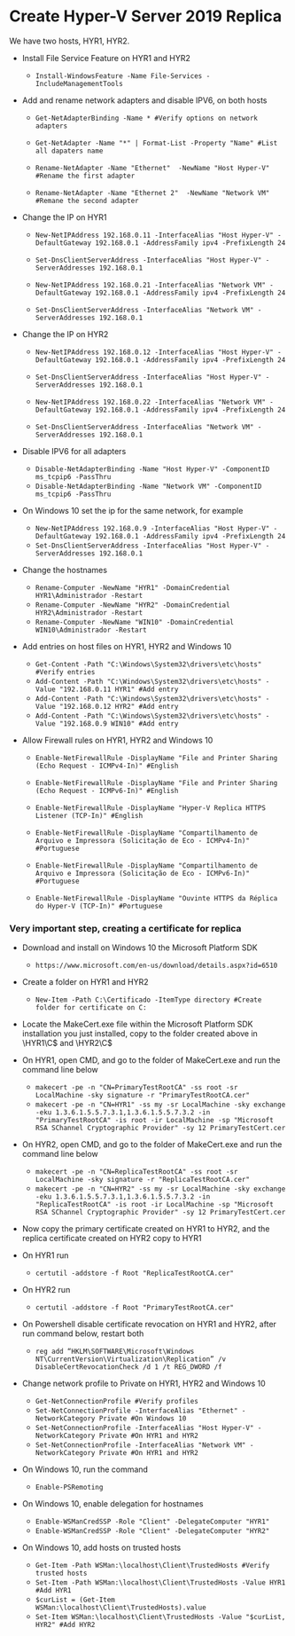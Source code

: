 # Create Hyper-V Server 2019 Replica

We have two hosts, HYR1, HYR2.

- Install File Service Feature on HYR1 and HYR2
  - `Install-WindowsFeature -Name File-Services -IncludeManagementTools`

- Add and rename network adapters and disable IPV6, on both hosts
  - `Get-NetAdapterBinding -Name * #Verify options on network adapters`
  - `Get-NetAdapter -Name "*" | Format-List -Property "Name" #List all dapaters name`
  
  - `Rename-NetAdapter -Name "Ethernet"  -NewName "Host Hyper-V" #Rename the first adapter`
  - `Rename-NetAdapter -Name "Ethernet 2"  -NewName "Network VM" #Remane the second adapter`

- Change the IP on HYR1
  - `New-NetIPAddress 192.168.0.11 -InterfaceAlias "Host Hyper-V" -DefaultGateway 192.168.0.1 -AddressFamily ipv4 -PrefixLength 24`
  - `Set-DnsClientServerAddress -InterfaceAlias "Host Hyper-V" -ServerAddresses 192.168.0.1`
  
  - `New-NetIPAddress 192.168.0.21 -InterfaceAlias "Network VM" -DefaultGateway 192.168.0.1 -AddressFamily ipv4 -PrefixLength 24`
  - `Set-DnsClientServerAddress -InterfaceAlias "Network VM" -ServerAddresses 192.168.0.1`

- Change the IP on HYR2
  - `New-NetIPAddress 192.168.0.12 -InterfaceAlias "Host Hyper-V" -DefaultGateway 192.168.0.1 -AddressFamily ipv4 -PrefixLength 24`
  - `Set-DnsClientServerAddress -InterfaceAlias "Host Hyper-V" -ServerAddresses 192.168.0.1`
  
  - `New-NetIPAddress 192.168.0.22 -InterfaceAlias "Network VM" -DefaultGateway 192.168.0.1 -AddressFamily ipv4 -PrefixLength 24`
  - `Set-DnsClientServerAddress -InterfaceAlias "Network VM" -ServerAddresses 192.168.0.1`

- Disable IPV6 for all adapters
  - `Disable-NetAdapterBinding -Name "Host Hyper-V" -ComponentID ms_tcpip6 -PassThru`
  - `Disable-NetAdapterBinding -Name "Network VM" -ComponentID ms_tcpip6 -PassThru`

- On Windows 10 set the ip for the same network, for example
  - `New-NetIPAddress 192.168.0.9 -InterfaceAlias "Host Hyper-V" -DefaultGateway 192.168.0.1 -AddressFamily ipv4 -PrefixLength 24`
  - `Set-DnsClientServerAddress -InterfaceAlias "Host Hyper-V" -ServerAddresses 192.168.0.1`

- Change the hostnames
  - `Rename-Computer -NewName "HYR1" -DomainCredential HYR1\Administrador -Restart`
  - `Rename-Computer -NewName "HYR2" -DomainCredential HYR2\Administrador -Restart`
  - `Rename-Computer -NewName "WIN10" -DomainCredential WIN10\Administrador -Restart`

- Add entries on host files on HYR1, HYR2 and Windows 10
  - `Get-Content -Path "C:\Windows\System32\drivers\etc\hosts" #Verify entries`
  - `Add-Content -Path "C:\Windows\System32\drivers\etc\hosts" -Value "192.168.0.11 HYR1" #Add entry`
  - `Add-Content -Path "C:\Windows\System32\drivers\etc\hosts" -Value "192.168.0.12 HYR2" #Add entry`
  - `Add-Content -Path "C:\Windows\System32\drivers\etc\hosts" -Value "192.168.0.9 WIN10" #Add entry`

- Allow Firewall rules on HYR1, HYR2 and Windows 10
  - `Enable-NetFirewallRule -DisplayName "File and Printer Sharing (Echo Request - ICMPv4-In)" #English`
  - `Enable-NetFirewallRule -DisplayName "File and Printer Sharing (Echo Request - ICMPv6-In)" #English`
  - `Enable-NetFirewallRule -DisplayName "Hyper-V Replica HTTPS Listener (TCP-In)" #English`
  
  - `Enable-NetFirewallRule -DisplayName "Compartilhamento de Arquivo e Impressora (Solicitação de Eco - ICMPv4-In)" #Portuguese`
  - `Enable-NetFirewallRule -DisplayName "Compartilhamento de Arquivo e Impressora (Solicitação de Eco - ICMPv6-In)" #Portuguese`
  - `Enable-NetFirewallRule -DisplayName "Ouvinte HTTPS da Réplica do Hyper-V (TCP-In)" #Portuguese`
  

### Very important step, creating a certificate for replica

- Download and install on Windows 10 the Microsoft Platform SDK
  - `https://www.microsoft.com/en-us/download/details.aspx?id=6510`

- Create a folder on HYR1 and HYR2
  - `New-Item -Path C:\Certificado -ItemType directory #Create folder for certificate on C:`

- Locate the MakeCert.exe file within the Microsoft Platform SDK installation you just installed, copy to the folder created above in \\HYR1\C$ and \\HYR2\C$

- On HYR1, open CMD, and go to the folder of MakeCert.exe and run the command line below
  - `makecert -pe -n "CN=PrimaryTestRootCA" -ss root -sr LocalMachine -sky signature -r "PrimaryTestRootCA.cer"`
  - `makecert -pe -n "CN=HYR1" -ss my -sr LocalMachine -sky exchange -eku 1.3.6.1.5.5.7.3.1,1.3.6.1.5.5.7.3.2 -in "PrimaryTestRootCA" -is root -ir LocalMachine -sp "Microsoft RSA SChannel Cryptographic Provider" -sy 12 PrimaryTestCert.cer`
  
- On HYR2, open CMD, and go to the folder of MakeCert.exe and run the command line below
  - `makecert -pe -n "CN=ReplicaTestRootCA" -ss root -sr LocalMachine -sky signature -r "ReplicaTestRootCA.cer"`
  - `makecert -pe -n "CN=HYR2" -ss my -sr LocalMachine -sky exchange -eku 1.3.6.1.5.5.7.3.1,1.3.6.1.5.5.7.3.2 -in "ReplicaTestRootCA" -is root -ir LocalMachine -sp "Microsoft RSA SChannel Cryptographic Provider" -sy 12 PrimaryTestCert.cer`

- Now copy the primary certificate created on HYR1 to HYR2, and the replica certificate created on HYR2 copy to HYR1

- On HYR1 run
  - `certutil -addstore -f Root "ReplicaTestRootCA.cer"`
  
- On HYR2 run
  - `certutil -addstore -f Root "PrimaryTestRootCA.cer"`

- On Powershell disable certificate revocation on HYR1 and HYR2, after run command below, restart both
  - `reg add “HKLM\SOFTWARE\Microsoft\Windows NT\CurrentVersion\Virtualization\Replication” /v DisableCertRevocationCheck /d 1 /t REG_DWORD /f`

- Change network profile to Private on HYR1, HYR2 and Windows 10
  - `Get-NetConnectionProfile #Verify profiles`
  - `Set-NetConnectionProfile -InterfaceAlias "Ethernet" -NetworkCategory Private #On Windows 10`
  - `Set-NetConnectionProfile -InterfaceAlias "Host Hyper-V" -NetworkCategory Private #On HYR1 and HYR2`
  - `Set-NetConnectionProfile -InterfaceAlias "Network VM" -NetworkCategory Private #On HYR1 and HYR2`
  
- On Windows 10, run the command
  - `Enable-PSRemoting`

- On Windows 10, enable delegation for hostnames
  - `Enable-WSManCredSSP -Role "Client" -DelegateComputer "HYR1"`
  - `Enable-WSManCredSSP -Role "Client" -DelegateComputer "HYR2"`

- On Windows 10, add hosts on trusted hosts
  - `Get-Item -Path WSMan:\localhost\Client\TrustedHosts #Verify trusted hosts`
  - `Set-Item -Path WSMan:\localhost\Client\TrustedHosts -Value HYR1 #Add HYR1`
  - `$curList = (Get-Item WSMan:\localhost\Client\TrustedHosts).value`
  - `Set-Item WSMan:\localhost\Client\TrustedHosts -Value "$curList, HYR2" #Add HYR2`




